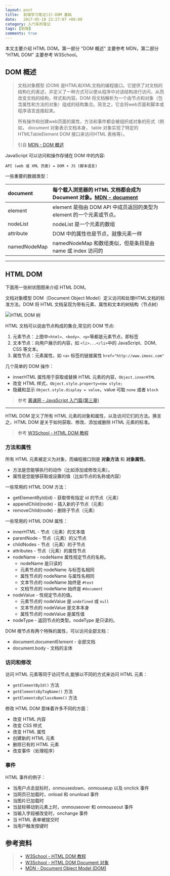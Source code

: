 ```yaml
---
layout: post
title:  前端学习笔记(3)-DOM 基础
date:   2017-05-18 22:27:07 +08:00
category: 入门系列笔记
tags: [前端]
comments: true
---
```


本文主要介绍 HTML DOM。第一部分 "DOM 概述" 主要参考 MDN，第二部分 "HTML DOM" 主要参考 W3School。

<!-- more -->

## DOM 概述

> 文档对象模型 (DOM) 是HTML和XML文档的编程接口。它提供了对文档的结构化的表述，并定义了一种方式可以使从程序中对该结构进行访问，从而改变文档的结构，样式和内容。DOM 将文档解析为一个由节点和对象（包含属性和方法的对象）组成的结构集合。简言之，它会将web页面和脚本或程序语言连接起来。
>
> 所有操作和创建web页面的属性，方法和事件都会被组织成对象的形式（例如， document 对象表示文档本身， table 对象实现了特定的 HTMLTableElement DOM 接口来访问HTML 表格等）。
>
> 引自 [MDN - DOM 概述](https://developer.mozilla.org/zh-CN/docs/Web/API/Document_Object_Model/Introduction)

JavaScript 可以访问和操作存储在 DOM 中的内容:

`API (web 或 XML 页面) = DOM + JS (脚本语言)`

一些重要的数据类型：

|document|每个载入浏览器的 HTML 文档都会成为 Document 对象。[MDN - document](https://developer.mozilla.org/en-US/docs/Web/API/document)|
|:---|:---|
|element|element 是指由 DOM API 中成员返回的类型为 element 的一个元素或节点。|
|nodeList|nodeList 是一个元素的数组|
|attribute|DOM 中的属性也是节点，就像元素一样|
|namedNodeMap|namedNodeMap 和数组类似，但是条目是由 name 或 index 访问的|


--------------


## HTML DOM

下面用一张树状图图来介绍 HTML DOM。

文档对象模型 DOM（Document Object Model）定义访问和处理HTML文档的标准方法。DOM 将 HTML 文档呈现为带有元素、属性和文本的树结构（节点树）

![HTML DOM 树](http://blog.qiniu.brianway.site/dom_ct-htmltree.gif)


HTML 文档可以说由节点构成的集合,常见的 DOM 节点:

1. 元素节点：上图中`<html>、<body>、<p>`等都是元素节点，即标签
2. 文本节点：向用户展示的内容，如 `<li>...</li>`中的 JavaScript、DOM、CSS 等文本。
3. 属性节点：元素属性，如 `<a>` 标签的链接属性 `href="http://www.imooc.com"`

几个简单的 DOM 操作：

- innerHTML 属性用于获取或替换 HTML 元素的内容，`Object.innerHTML`
- 改变 HTML 样式，`Object.style.property=new style;`
- 隐藏和显示 `Object.style.display = value`，value 可取 `none` 或者 `block`

> 参考 [慕课网 - JavaScript 入门篇(第三章)](http://www.imooc.com/learn/36)

------------

HTML DOM 定义了所有 HTML 元素的对象和属性，以及访问它们的方法。换言之，HTML DOM 是关于如何获取、修改、添加或删除 HTML 元素的标准。

> 参考 [W3School - HTML DOM 教程](http://www.w3school.com.cn/htmldom/index.asp)

### 方法和属性

所有 HTML 元素被定义为对象，而编程接口则是 **对象方法** 和 **对象属性**。

- 方法是您能够执行的动作（比如添加或修改元素）。
- 属性是您能够获取或设置的值（比如节点的名称或内容）

一些常用的 HTML DOM 方法：

- getElementById(id) - 获取带有指定 id 的节点（元素）
- appendChild(node) - 插入新的子节点（元素）
- removeChild(node) - 删除子节点（元素）

一些常用的 HTML DOM 属性：

- innerHTML - 节点（元素）的文本值
- parentNode - 节点（元素）的父节点
- childNodes - 节点（元素）的子节点
- attributes - 节点（元素）的属性节点
- nodeName - nodeName 属性规定节点的名称。
    - nodeName 是只读的
    - 元素节点的 nodeName 与标签名相同
    - 属性节点的 nodeName 与属性名相同
    - 文本节点的 nodeName 始终是 `#text`
    - 文档节点的 nodeName 始终是 `#document`
- nodeValue - 性规定节点的值。
    - 元素节点的 nodeValue 是 `undefined` 或 `null`
    - 文本节点的 nodeValue 是文本本身
    - 属性节点的 nodeValue 是属性值
- nodeType - 返回节点的类型。nodeType 是只读的。

DOM 根节点有两个特殊的属性，可以访问全部文档：

- document.documentElement - 全部文档
- document.body - 文档的主体

### 访问和修改

访问 HTML 元素等同于访问节点,能够以不同的方式来访问 HTML 元素：

- `getElementById()` 方法
- `getElementsByTagName()` 方法
- `getElementsByClassName()` 方法

修改 HTML DOM 意味着许多不同的方面：

- 改变 HTML 内容
- 改变 CSS 样式
- 改变 HTML 属性
- 创建新的 HTML 元素
- 删除已有的 HTML 元素
- 改变事件（处理程序）

### 事件

HTML 事件的例子：

- 当用户点击鼠标时，onmousedown、onmouseup 以及 onclick 事件
- 当网页已加载时，onload 和 onunload 事件
- 当图片已加载时
- 当鼠标移动到元素上时，onmouseover 和 onmouseout 事件
- 当输入字段被改变时，onchange 事件
- 当 HTML 表单被提交时
- 当用户触发按键时


## 参考资料

>* [W3School - HTML DOM 教程](http://www.w3school.com.cn/htmldom/index.asp)
>* [W3School - HTML DOM Document 对象](http://www.w3school.com.cn/jsref/dom_obj_document.asp)
>* [MDN - Document Object Model (DOM)](https://developer.mozilla.org/en-US/docs/Web/API/Document_Object_Model)
